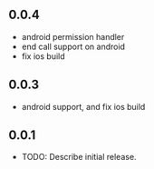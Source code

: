 ## 0.0.4
- android permission handler
- end call support on android
- fix ios build

## 0.0.3
- android support, and fix ios build

## 0.0.1

* TODO: Describe initial release.
